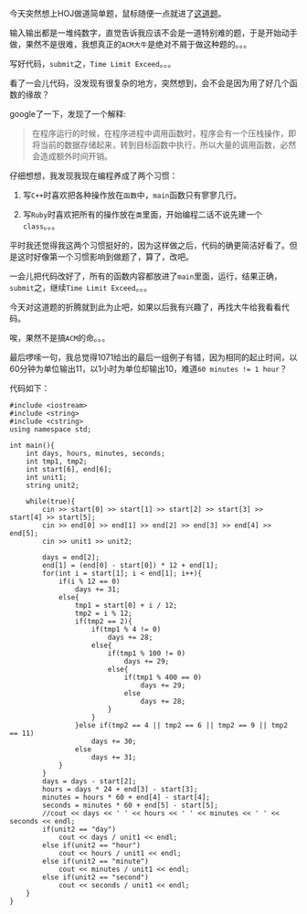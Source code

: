 今天突然想上HOJ做道简单题，鼠标随便一点就进了[这道题](http://acm.hit.edu.cn/hoj/problem/view?id=1071)。  

输入输出都是一堆纯数字，直觉告诉我应该不会是一道特别难的题，于是开始动手做，果然不是很难，我想真正的```ACM大牛```是绝对不屑于做这种题的。。。  

写好代码，```submit```之，```Time Limit Exceed```。。。  

看了一会儿代码，没发现有很复杂的地方，突然想到，会不会是因为用了好几个函数的缘故？  

google了一下，发现了一个解释:  

> 在程序运行的时候，在程序进程中调用函数时，程序会有一个压栈操作，即将当前的数据存储起来，转到目标函数中执行，所以大量的调用函数，必然会造成额外时间开销。  

仔细想想，我发现我现在编程养成了两个习惯：  

1. 写```C++```时喜欢把各种操作放在```函数```中，```main```函数只有寥寥几行。  

2. 写```Ruby```时喜欢把所有的操作放在```类```里面，开始编程二话不说先建一个```class```。。。  

平时我还觉得我这两个习惯挺好的，因为这样做之后，代码的确更简洁好看了。但是这时好像第一个习惯影响到做题了，算了，改吧。  

一会儿把代码改好了，所有的函数内容都放进了```main```里面，运行，结果正确，```submit```之，继续```Time Limit Exceed```。。。  

今天对这道题的折腾就到此为止吧，如果以后我有兴趣了，再找大牛给我看看代码。  

唉，果然不是搞```ACM```的命。。。  

最后啰嗦一句，我总觉得1071给出的最后一组例子有错，因为相同的起止时间，以60分钟为单位输出11，以1小时为单位却输出10，难道```60 minutes != 1 hour```？  

代码如下：  

    #include <iostream>
    #include <string>
    #include <cstring>
    using namespace std;

    int main(){
        int days, hours, minutes, seconds;
        int tmp1, tmp2;
        int start[6], end[6];
        int unit1;
        string unit2;
    
        while(true){
            cin >> start[0] >> start[1] >> start[2] >> start[3] >> start[4] >> start[5];
            cin >> end[0] >> end[1] >> end[2] >> end[3] >> end[4] >> end[5];
            cin >> unit1 >> unit2;

            days = end[2];
            end[1] = (end[0] - start[0]) * 12 + end[1];
            for(int i = start[1]; i < end[1]; i++){
                if(i % 12 == 0)
                    days += 31;
                else{
                    tmp1 = start[0] + i / 12;
                    tmp2 = i % 12;
                    if(tmp2 == 2){
                        if(tmp1 % 4 != 0)
                            days += 28;
                        else{
                            if(tmp1 % 100 != 0)
                                days += 29;
                            else{
                                if(tmp1 % 400 == 0)
                                    days += 29;
                                else
                                    days += 28;
                            }
                        }
                    }else if(tmp2 == 4 || tmp2 == 6 || tmp2 == 9 || tmp2 == 11)
                        days += 30;
                    else
                        days += 31;
                }
            }
            days = days - start[2];
            hours = days * 24 + end[3] - start[3];
            minutes = hours * 60 + end[4] - start[4];
            seconds = minutes * 60 + end[5] - start[5];
            //cout << days << ' ' << hours << ' ' << minutes << ' ' << seconds << endl;
            if(unit2 == "day")
                cout << days / unit1 << endl;
            else if(unit2 == "hour")
                cout << hours / unit1 << endl;
            else if(unit2 == "minute")
                cout << minutes / unit1 << endl;
            else if(unit2 == "second")
                cout << seconds / unit1 << endl;
        }
    }